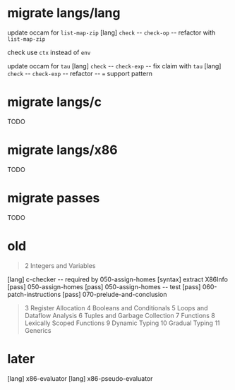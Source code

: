 # migrate langs/lang

update occam for `list-map-zip`
[lang] `check` -- `check-op` -- refactor with `list-map-zip`

check use `ctx` instead of `env`

update occam for `tau`
[lang] `check` -- `check-exp` -- fix claim with `tau`
[lang] `check` -- `check-exp` -- refactor -- `=` support pattern

# migrate langs/c

TODO

# migrate langs/x86

TODO

# migrate passes

TODO

# old

> 2 Integers and Variables

[lang] c-checker -- required by 050-assign-homes
[syntax] extract X86Info
[pass] 050-assign-homes
[pass] 050-assign-homes -- test
[pass] 060-patch-instructions
[pass] 070-prelude-and-conclusion

> 3 Register Allocation
> 4 Booleans and Conditionals
> 5 Loops and Dataflow Analysis
> 6 Tuples and Garbage Collection
> 7 Functions
> 8 Lexically Scoped Functions
> 9 Dynamic Typing
> 10 Gradual Typing
> 11 Generics

# later

[lang] x86-evaluator
[lang] x86-pseudo-evaluator
